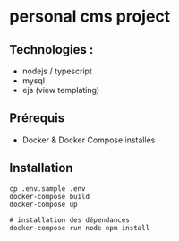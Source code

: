 # personal cms project

## Technologies :

- nodejs / typescript
- mysql
- ejs (view templating)

## Prérequis

- Docker & Docker Compose installés

## Installation

```shell
cp .env.sample .env
docker-compose build
docker-compose up

# installation des dépendances
docker-compose run node npm install
```